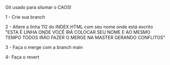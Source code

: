 Git usado para silumar o CAOS!


1 - Crie sua branch

2 - Altere a linha 112 do INDEX.HTML com seu nome onde está escrito "ESTA É LINHA ONDE VOCÊ IRÁ COLOCAR SEU NOME E AO MESMO TEMPO TODOS IRÃO FAZER O MERGE NA MASTER GERANDO CONFLITOS"


3 - Faça o merge com a branch main


4-  Faça o revert

